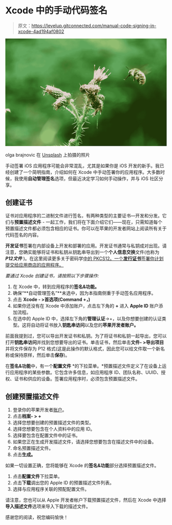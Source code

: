 # Xcode 中的手动代码签名

> 原文：<https://levelup.gitconnected.com/manual-code-signing-in-xcode-4ad194af0802>

![](img/fcd634765a6997ece8b3d313d4a2a1b3.png)

olga brajnovic 在 [Unsplash](https://unsplash.com/s/photos/honey-bee?utm_source=unsplash&utm_medium=referral&utm_content=creditCopyText) 上拍摄的照片

手动签署 iOS 应用程序可能会非常混乱，尤其是如果你是 iOS 开发的新手。我已经创建了一个简明指南，介绍如何在 Xcode 中手动签署你的应用程序。大多数时候，我使用**自动管理签名**选项，但最近决定学习如何手动操作，并与 iOS 社区分享。

## 创建证书

证书对应用程序的二进制文件进行签名，有两种类型的主要证书—开发和分发。它们与**预置描述文件** *-* 一起工作，我们将在下面介绍它们——现在，只需知道每个预置描述文件都必须包含相应的证书。你可以在苹果的开发者网站上阅读所有关于代码签名的内容。

**开发证书**签署在内部设备上开发和部署的应用。开发证书通常与私钥成对出现。请注意，您确实能够将证书和私钥从钥匙串导出到一个**个人信息交换**文件(也称为***P12******文件*** )。在这里阅读更多关于密码学[中的 PKCS12。一个**发行证书**签署你计划提交给应用商店的应用程序。](https://en.wikipedia.org/wiki/PKCS_12)

*要通过 Xcode 创建证书，请按照以下步骤操作:*

1.  在 Xcode 中，转到应用程序的**签名&功能。**
2.  确保“**自动管理签名”**未选中，因为本指南侧重于手动签名应用程序。
3.  点击 **Xcode - >首选项(Command +，)**
4.  如果你还没有在 Xcode 中添加账户，点击左下角的 **+** 进入 **Apple ID** 账户添加流程。
5.  在选中的 Apple ID 中，选择左下角的**管理认证**->+，以及你想要创建的认证类型。这将自动将证书放入**钥匙串访问**以及您的**苹果开发者账户。**

前面我提到过，您可以导出开发证书和私钥。为了将证书和私钥一起导出，您可以打开**钥匙串访问**并找到您想要导出的证书。单击证书，然后单击**文件- >导出项目**并将文件保存为 P12 格式(这是此操作的默认格式，因此您可以给文件取一个新名称或保持原样，然后单击**保存**)。

在**签名&功能**中，有一个**配置文件** *的下拉菜单。*预置描述文件定义了在设备上运行应用程序的某些参数。它包含许多信息，如应用程序 ID、团队名称、UUID、授权、证书和供应的设备。签署应用程序时，必须包含预置描述文件。

## 创建预置描述文件

1.  登录你的苹果开发者[账户](https://developer.apple.com/account/)。
2.  点击**档案- > +**
3.  选择您想要创建的预置描述文件的类型。
4.  选择您想要包含在个人资料中的应用 ID。
5.  选择要包含在配置文件中的证书。
6.  如果您正在生成开发描述文件，请选择您想要包含在描述文件中的设备。
7.  命名预置描述文件。
8.  点击**生成。**

如果一切设置正确，您将能够在 Xcode 的**签名&功能**部分选择预置描述文件。

1.  点击**配置文件**下拉菜单。
2.  点击**下载**调出您的 Apple ID 的预置描述文件列表。
3.  选择与应用程序关联的预配配置文件。

请注意，您也可以从 Apple 开发者帐户下载预置描述文件，然后在 Xcode 中选择**导入描述文件**选项来导入下载的描述文件。

感谢您的阅读，祝您编码愉快！
